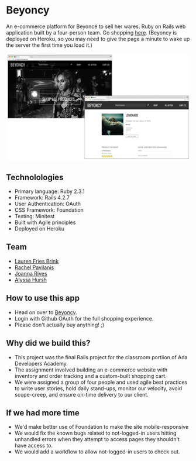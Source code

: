 # Beyoncy
An e-commerce platform for Beyoncé to sell her wares. Ruby on Rails web application built by a four-person team. Go shopping [here](http://beyoncy.herokuapp.com/). (Beyoncy is deployed on Heroku, so you may need to give the page a minute to wake up the server the first time you load it.)

![Beyoncy Screenshots](/beyoncy.png?raw=true "Beyoncy screenshots")

## Technolologies
* Primary language: Ruby 2.3.1
* Framework: Rails 4.2.7
* User Authentication: OAuth
* CSS Framework: Foundation
* Testing: Minitest
* Built with Agile principles
* Deployed on Heroku

## Team
* [Lauren Fries Brink](https://github.com/laurenfb)
* [Rachel Pavilanis](https://github.com/rpavilanis)
* [Joanna Rives](https://github.com/jm-rives)
* [Alyssa Hursh](https://github.com/alyssahursh)

## How to use this app
* Head on over to [Beyoncy](http://beyoncy.herokuapp.com/). 
* Login with Github OAuth for the full shopping experience.
* Please don't actually buy anything! ;)

## Why did we build this?
* This project was the final Rails project for the classroom portiion of Ada Developers Academy.
* The assignment involved building an e-commerce website with inventory and order tracking and a custom-built shopping cart.
* We were assigned a group of four people and used agile best practices to write user stories, hold daily stand-ups, monitor our velocity, avoid scope-creep, and ensure on-time delivery to our client.

## If we had more time
* We'd make better use of Foundation to make the site mobile-responsive
* We would fix the known bugs related to not-logged-in users hitting unhandled errors when they attempt to access pages they shouldn't have access to.
* We would add a workflow to allow not-logged-in users to check out.
